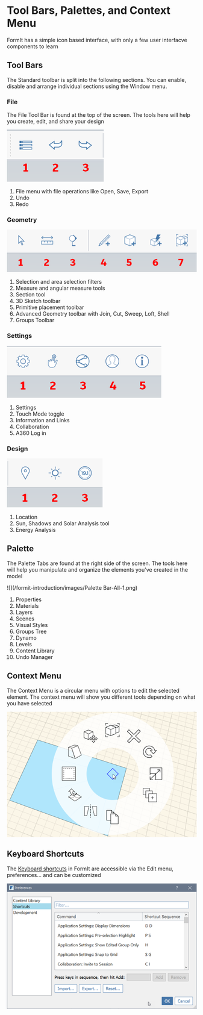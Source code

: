 # Tool Bars, Palettes, and Context Menu

FormIt has a simple icon based interface, with only a few user interfacve components to learn

## Tool Bars

The Standard toolbar is split into the following sections. You can enable, disable and arrange individual sections using the Window menu.

### File

The File Tool Bar is found at the top of the screen. The tools here will help you create, edit, and share your design

![](/formit-introduction/images/file_tools.png)

1. File menu with file operations like Open, Save, Export
2. Undo
3. Redo

### Geometry

![](/formit-introduction/images/geometry_tools.png)

1. Selection and area selection filters
2. Measure and angular measure tools
3. Section tool
4. 3D Sketch toolbar
5. Primitive placement toolbar
6. Advanced Geometry toolbar with Join, Cut, Sweep, Loft, Shell
7. Groups Toolbar

### Settings

![](/formit-introduction/images/settings_tools.png)

1. Settings
2. Touch Mode toggle
3. Information and Links
4. Collaboration
5. A360 Log in

### Design

![](/formit-introduction/images/design_tools.png)

1. Location 
2. Sun, Shadows and Solar Analysis tool
3. Energy Analysis

## Palette

The Palette Tabs are found at the right side of the screen. The tools here will help you manipulate and organize the elements you've created in the model

![](/formit-introduction/images/Palette Bar-All-1.png) 

1. Properties
2. Materials
3. Layers
4. Scenes
5. Visual Styles
6. Groups Tree
7. Dynamo
8. Levels
9. Content Library
10. Undo Manager

## Context Menu

The Context Menu is a circular menu with options to edit the selected element. The context menu will show you different tools depending on what you have selected

![](/formit-introduction/images/ContextMenu_Intro.png)

## Keyboard Shortcuts

The [Keyboard shortcuts](/Appendix/keyboard-shortcuts.md) in FormIt are accessible via the Edit menu, preferences... and can be customized

![](/formit-introduction/images/keyboardShortcuts.png)

